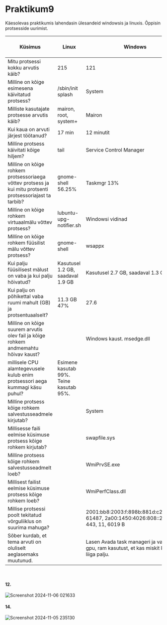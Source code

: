 # Praktikum9
Käesolevas praktikumis lahendasin ülesandeid windowsis ja linuxis. Õppisin protsesside uurimist. <br>


|Küsimus|Linux|Windows|Linuxis kasutatud käsklus|Windowsis kasutatud tööriist|
|---|---|---|---|---|
|Mitu protsessi kokku arvutis käib?|215|121|ps -aux | wc -l|Task manager|
|Milline on kõige esimesena käivitatud protsess?|/sbin/init splash|System|ps axo pid,cmd,comm,etime|Task manager|
|Milliste kasutajate protsesse arvutis käib?|mairon, root, system+|Mairon|ps aux|Task manager|
|Kui kaua on arvuti järjest töötanud?|17 min|12 minutit|uptime|Task manager|
|Milline protsess käivitati kõige hiljem?|tail|Service Control Manager|ps -eo comm,lstart,cmd --sort=start_time | tail -n 1|Task manager|
|Milline on kõige rohkem protsessoriaega võttev protsess ja kui mitu protsenti protsessoriajast ta tarbib?|gnome-shell 56.25%|Taskmgr 13%|System monitor|Task manager|
|Milline on kõige rohkem virtuaalmälu võttev protsess?|lubuntu-upg-notifier.sh|Windowsi vidinad|System monitor|Task manager|
|Milline on kõige rohkem füüsilist mälu võttev protsess?|gnome-shell|wsappx|System monitor|Task manager|
|Kui palju füüsilisest mälust on vaba ja kui palju hõivatud?|Kasutusel 1.2 GB, saadaval 1.9 GB|Kasutusel 2.7 GB, saadaval 1.3 GB|System monitor|Task manager|
|Kui palju on põhikettal vaba ruumi mahult (GB) ja protsentuaalselt?|11.3 GB 47%|27.6|System monitor|File explorer|
|Milline on kõige suurem arvutis olev fail ja kõige rohkem andmemahtu hõivav kaust?|   |Windows kaust. msedge.dll|   |WinDirStat|
|millisele CPU alamtegevusele kulub enim protsessori aega kummagi käsu puhul?|Esimene kasutab 99%. Teine kasutab 95%.||top||
|Milline protsess kõige rohkem salvestusseadmele kirjutab?|   |System|   |Resource Monitor|
|Millisesse faili eelmise küsimuse protsess kõige rohkem kirjutab?|   |swapfile.sys|   |Resource Monitor|
|Milline protsess kõige rohkem salvestusseadmelt loeb?|   |WmiPrvSE.exe|   |Resource Monitor|
|Millisest failist eelmise küsimuse protsess kõige rohkem loeb?|   |WmiPerfClass.dll|   |Resource Monitor|
|Millise protsessi poolt tekitatud võrguliiklus on suurima mahuga? |   |2001:bb8:2003:f:898b:881d:c240:6936, 61487, 2a00:1450:4026:808::200a, 443, 11, 6019 B|   |Resource Monitor|
|Sõber kurdab, et tema arvuti on oluliselt aeglasemaks muutunud.|   |Lasen Avada task manageri ja vaatan cpu, gpu, ram kasutust, et kas miskit kasutab liiga palju.|   |Task manager|
<br>


#### 12. <br>
![Screenshot 2024-11-06 021633](https://github.com/user-attachments/assets/aa547c0d-b219-4e1e-973c-68af7a5e95c1)
 <br>
#### 14. <br>
![Screenshot 2024-11-05 235130](https://github.com/user-attachments/assets/45a4cfc8-282c-45e0-9b48-a2ee30d177f1)
